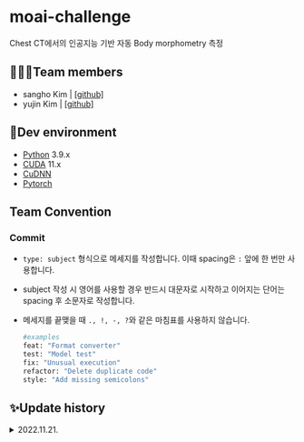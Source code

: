 # moai-challenge
Chest CT에서의 인공지능 기반 자동 Body morphometry 측정

## 🧑🏻‍💻Team members
- sangho Kim | [[github]](https://github.com/sangh0)
- yujin Kim | [[github]](https://github.com/yujinkim1)

## 🔨Dev environment
- [Python]() 3.9.x
- [CUDA]() 11.x
- [CuDNN]()
- [Pytorch]()

## Team Convention
### Commit
- `type: subject` 형식으로 메세지를 작성합니다. 이때 spacing은 `:` 앞에 한 번만 사용합니다. 
- subject 작성 시 영어를 사용할 경우 반드시 대문자로 시작하고 이어지는 단어는 spacing 후 소문자로 작성합니다.
- 메세지를 끝맺을 때 `., !, -, ?`와 같은 마침표를 사용하지 않습니다.

    ```zsh
    #examples
    feat: "Format converter"
    test: "Model test"
    fix: "Unusual execution"
    refactor: "Delete duplicate code"
    style: "Add missing semicolons"
    ```

## ✨Update history

<details>
<summary>2022.11.21.</summary>
<div markdown="1">

- `create` private repository
- `create` git projects
- `add` collaborator
- `edit` README file

</div>
</details>